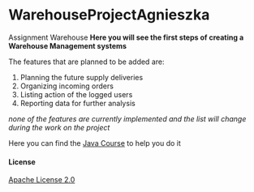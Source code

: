# WarehouseProjectAgnieszka
Assignment Warehouse
**Here you will see the first steps of creating a Warehouse Management systems**

The features that are planned to be added are:


1. Planning the future supply deliveries
2. Organizing incoming orders
3. Listing action of the logged users
4. Reporting data for further analysis

*none of the features are currently implemented and the list will change during the work on the project*

Here you can find the [Java Course](https://www.codecademy.com/learn/learn-java) to help you do it

#### License

[Apache License 2.0](https://github.com/agakrowinska/WarehouseProjectAgnieszka/blob/264b1eedf3fa9d09c465befa5a6550fc80eaf39e/LICENSE.txt)



